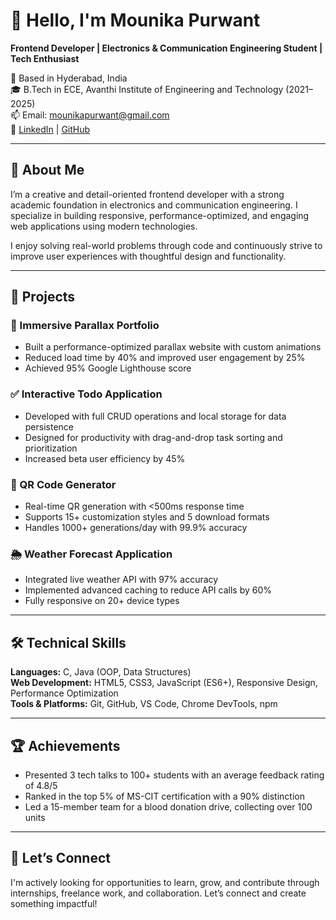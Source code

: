 # 👋 Hello, I'm Mounika Purwant

**Frontend Developer | Electronics & Communication Engineering Student | Tech Enthusiast**

📍 Based in Hyderabad, India  
🎓 B.Tech in ECE, Avanthi Institute of Engineering and Technology (2021–2025)  
📫 Email: mounikapurwant@gmail.com  
🔗 [LinkedIn](https://www.linkedin.com/in/mounika-purwant-2878062b3) | [GitHub](https://github.com/Mounika2423)

---

## 🌟 About Me

I’m a creative and detail-oriented frontend developer with a strong academic foundation in electronics and communication engineering. I specialize in building responsive, performance-optimized, and engaging web applications using modern technologies.

I enjoy solving real-world problems through code and continuously strive to improve user experiences with thoughtful design and functionality.

---

## 🚀 Projects

### 🌠 Immersive Parallax Portfolio
- Built a performance-optimized parallax website with custom animations
- Reduced load time by 40% and improved user engagement by 25%
- Achieved 95% Google Lighthouse score

### ✅ Interactive Todo Application
- Developed with full CRUD operations and local storage for data persistence
- Designed for productivity with drag-and-drop task sorting and prioritization
- Increased beta user efficiency by 45%

### 🔳 QR Code Generator
- Real-time QR generation with <500ms response time
- Supports 15+ customization styles and 5 download formats
- Handles 1000+ generations/day with 99.9% accuracy

### 🌦️ Weather Forecast Application
- Integrated live weather API with 97% accuracy
- Implemented advanced caching to reduce API calls by 60%
- Fully responsive on 20+ device types

---

## 🛠️ Technical Skills

**Languages:** C, Java (OOP, Data Structures)  
**Web Development:** HTML5, CSS3, JavaScript (ES6+), Responsive Design, Performance Optimization  
**Tools & Platforms:** Git, GitHub, VS Code, Chrome DevTools, npm

---

## 🏆 Achievements

- Presented 3 tech talks to 100+ students with an average feedback rating of 4.8/5  
- Ranked in the top 5% of MS-CIT certification with a 90% distinction  
- Led a 15-member team for a blood donation drive, collecting over 100 units

---

## 🤝 Let’s Connect

I'm actively looking for opportunities to learn, grow, and contribute through internships, freelance work, and collaboration. Let’s connect and create something impactful!

